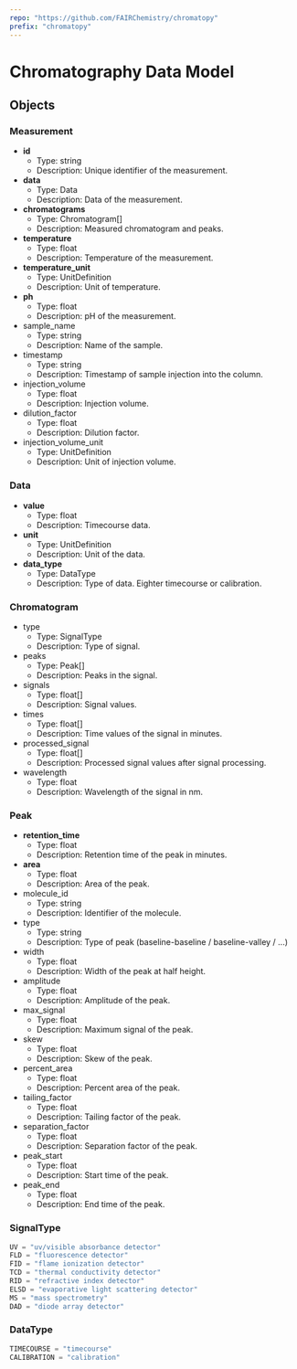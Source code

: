 ```yaml
---
repo: "https://github.com/FAIRChemistry/chromatopy"
prefix: "chromatopy"
---
```


# Chromatography Data Model

## Objects

### Measurement

- __id__
  - Type: string
  - Description: Unique identifier of the measurement.
- __data__
  - Type: Data
  - Description: Data of the measurement.
- __chromatograms__
  - Type: Chromatogram[]
  - Description: Measured chromatogram and peaks.
- __temperature__
  - Type: float
  - Description: Temperature of the measurement.
- __temperature_unit__
  - Type: UnitDefinition
  - Description: Unit of temperature.
- __ph__
  - Type: float
  - Description: pH of the measurement.
- sample_name
  - Type: string
  - Description: Name of the sample.
- timestamp
  - Type: string
  - Description: Timestamp of sample injection into the column.
- injection_volume
  - Type: float
  - Description: Injection volume.
- dilution_factor
  - Type: float
  - Description: Dilution factor.
- injection_volume_unit
  - Type: UnitDefinition
  - Description: Unit of injection volume.

### Data

- __value__
  - Type: float
  - Description: Timecourse data.
- __unit__
  - Type: UnitDefinition
  - Description: Unit of the data.
- __data_type__
  - Type: DataType
  - Description: Type of data. Eighter timecourse or calibration.


### Chromatogram

- type
  - Type: SignalType
  - Description: Type of signal.
- peaks
  - Type: Peak[]
  - Description: Peaks in the signal.
- signals
  - Type: float[]
  - Description: Signal values.
- times
  - Type: float[]
  - Description: Time values of the signal in minutes.
- processed_signal
  - Type: float[]
  - Description: Processed signal values after signal processing.
- wavelength
  - Type: float
  - Description: Wavelength of the signal in nm.

### Peak

- __retention_time__
  - Type: float
  - Description: Retention time of the peak in minutes.
- __area__
  - Type: float
  - Description: Area of the peak.
- molecule_id
  - Type: string
  - Description: Identifier of the molecule.
- type
  - Type: string
  - Description: Type of peak (baseline-baseline / baseline-valley / ...)
- width
  - Type: float
  - Description: Width of the peak at half height.
- amplitude
  - Type: float
  - Description: Amplitude of the peak.
- max_signal
  - Type: float
  - Description: Maximum signal of the peak.
- skew
  - Type: float
  - Description: Skew of the peak.
- percent_area
  - Type: float
  - Description: Percent area of the peak.
- tailing_factor
  - Type: float
  - Description: Tailing factor of the peak.
- separation_factor
  - Type: float
  - Description: Separation factor of the peak.
- peak_start
  - Type: float
  - Description: Start time of the peak.
- peak_end
  - Type: float
  - Description: End time of the peak.

### SignalType

```python
UV = "uv/visible absorbance detector"
FLD = "fluorescence detector"
FID = "flame ionization detector"
TCD = "thermal conductivity detector"
RID = "refractive index detector"
ELSD = "evaporative light scattering detector"
MS = "mass spectrometry"
DAD = "diode array detector"
```

### DataType

```python
TIMECOURSE = "timecourse"
CALIBRATION = "calibration"
```
